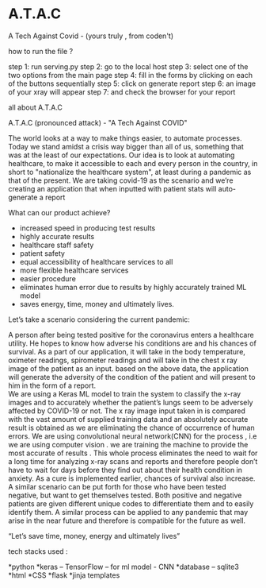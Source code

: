 # A.T.A.C
A Tech Against Covid - (yours truly  , from coden't)

how to run the file ?

step 1: run serving.py
step 2: go to the local host 
step 3: select one of the two options from the main page 
step 4: fill in the forms by clicking on each of the buttons sequentially
step 5: click on generate report 
step 6: an image of your xray will appear 
step 7: and check the browser for your report 

all about A.T.A.C

A.T.A.C (pronounced attack) - "A Tech Against COVID"

The world looks at a way to make things easier, to automate processes.
Today we stand amidst a crisis way bigger than all of us, something that was at the least of our expectations.
Our idea is to look at automating healthcare, to make it accessible to each and every person in the country, in short to "nationalize the healthcare system", at least during a pandemic as that of the present.
We are taking covid-19 as the scenario and we’re creating an application that when inputted with patient stats will auto-generate a report 


What can our product achieve?

* increased speed in producing test results 
* highly accurate results 
* healthcare staff safety 
* patient safety 
* equal accessibility of healthcare services to all
* more flexible healthcare services 
* easier procedure
* eliminates human error due to results by highly accurately trained  ML model 
* saves energy, time, money 
  and ultimately lives.

Let’s take a scenario considering the current pandemic:

A person after being tested positive for the coronavirus enters a healthcare utility. He hopes to know how adverse his conditions are and his chances of survival. As a part of our application, it will take in the body temperature, oximeter readings, spirometer readings and will take in the chest x ray image of the patient as an input. based on the above data, the application will generate the adversity of the condition of the patient and will present to him in the form of a report.  
We are using a Keras ML model to train the system to classify the x-ray images and to accurately whether the patient’s lungs seem to be adversely affected by COVID-19  or not. The x ray image input taken in is compared with the vast amount of supplied training data and an absolutely accurate result is obtained as we are eliminating the chance of occurrence  of human errors. We are using convolutional neural network(CNN) for the process , i.e we are using computer vision . we are training the machine to provide the most accurate of results . 
This whole process eliminates the need to wait for a long time for analyzing x-ray scans and reports and therefore people don’t have to wait for days before they find out about their health condition in anxiety. As a cure is implemented earlier, chances of survival also increase. 
A similar scenario can be put forth for those who have been tested negative, but want to get themselves tested. Both positive and negative patients are given different unique codes to differentiate them and to easily identify them.
A similar process can be applied to any pandemic that may arise in the near future and therefore is compatible for the future as well.

“Let’s save time, money, energy and ultimately lives”

 
tech stacks used :

*python 
*keras – TensorFlow – for ml model - CNN
*database – sqlite3
*html
*CSS
*flask
*jinja templates

